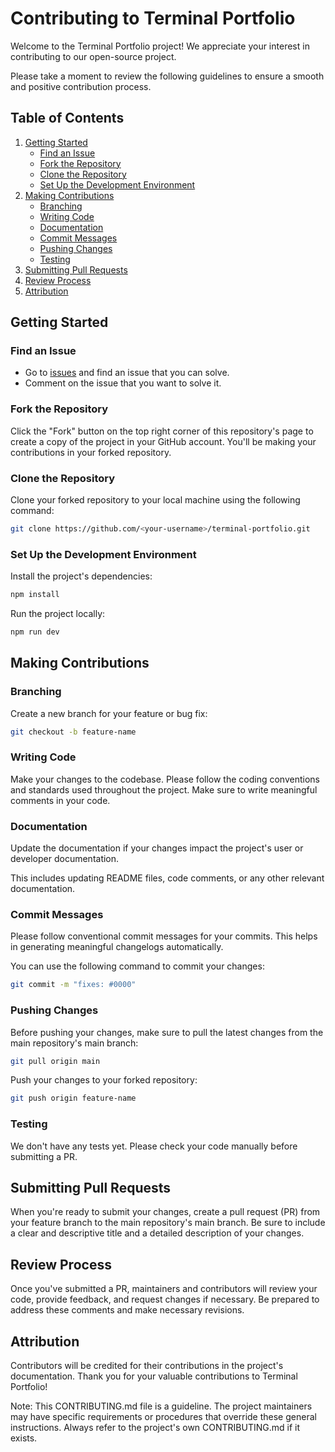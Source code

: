 # Contributing to Terminal Portfolio

Welcome to the Terminal Portfolio project! We appreciate your interest in contributing to our open-source project.

Please take a moment to review the following guidelines to ensure a smooth and positive contribution process.

## Table of Contents

1. [Getting Started](#getting-started)
   - [Find an Issue](#find-an-issue)
   - [Fork the Repository](#fork-the-repository)
   - [Clone the Repository](#clone-the-repository)
   - [Set Up the Development Environment](#set-up-the-development-environment)
2. [Making Contributions](#making-contributions)
   - [Branching](#branching)
   - [Writing Code](#writing-code)
   - [Documentation](#documentation)
   - [Commit Messages](#commit-messages)
   - [Pushing Changes](#pushing-changes)
   - [Testing](#testing)
3. [Submitting Pull Requests](#submitting-pull-requests)
4. [Review Process](#review-process)
5. [Attribution](#attribution)

## Getting Started

### Find an Issue

- Go to [issues](https://github.com/thtauhid/terminal-portfolio/issues) and find an issue that you can solve.
- Comment on the issue that you want to solve it.

### Fork the Repository

Click the "Fork" button on the top right corner of this repository's page to create a copy of the project in your GitHub account. You'll be making your contributions in your forked repository.

### Clone the Repository

Clone your forked repository to your local machine using the following command:

```bash
git clone https://github.com/<your-username>/terminal-portfolio.git
```

### Set Up the Development Environment

Install the project's dependencies:

```bash
npm install
```

Run the project locally:

```bash
npm run dev
```

## Making Contributions

### Branching

Create a new branch for your feature or bug fix:

```bash
git checkout -b feature-name
```

### Writing Code

Make your changes to the codebase. Please follow the coding conventions and standards used throughout the project.
Make sure to write meaningful comments in your code.

### Documentation

Update the documentation if your changes impact the project's user or developer documentation.

This includes updating README files, code comments, or any other relevant documentation.

### Commit Messages

Please follow conventional commit messages for your commits. This helps in generating meaningful changelogs automatically.

You can use the following command to commit your changes:

```bash
git commit -m "fixes: #0000"
```

### Pushing Changes

Before pushing your changes, make sure to pull the latest changes from the main repository's main branch:

```bash
git pull origin main
```

Push your changes to your forked repository:

```bash
git push origin feature-name
```

### Testing

We don't have any tests yet.
Please check your code manually before submitting a PR.

## Submitting Pull Requests

When you're ready to submit your changes, create a pull request (PR) from your feature branch to the main repository's main branch. Be sure to include a clear and descriptive title and a detailed description of your changes.

## Review Process

Once you've submitted a PR, maintainers and contributors will review your code, provide feedback, and request changes if necessary. Be prepared to address these comments and make necessary revisions.

## Attribution

Contributors will be credited for their contributions in the project's documentation. Thank you for your valuable contributions to Terminal Portfolio!

Note: This CONTRIBUTING.md file is a guideline. The project maintainers may have specific requirements or procedures that override these general instructions. Always refer to the project's own CONTRIBUTING.md if it exists.
